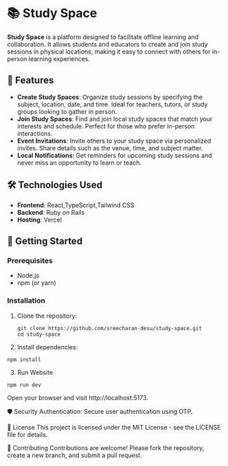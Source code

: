 # 📚 Study Space

**Study Space** is a platform designed to facilitate offline learning and collaboration. It allows students and educators to create and join study sessions in physical locations, making it easy to connect with others for in-person learning experiences.

## 🌟 Features

- **Create Study Spaces**: Organize study sessions by specifying the subject, location, date, and time. Ideal for teachers, tutors, or study groups looking to gather in person.
- **Join Study Spaces**: Find and join local study spaces that match your interests and schedule. Perfect for those who prefer in-person interactions.
- **Event Invitations**: Invite others to your study space via personalized invites. Share details such as the venue, time, and subject matter.
- **Local Notifications**: Get reminders for upcoming study sessions and never miss an opportunity to learn or teach.

## 🛠️ Technologies Used

- **Frontend**: React,TypeScript,Tailwind CSS
- **Backend**: Ruby on Rails
- **Hosting**: Vercel

## 🚀 Getting Started

### Prerequisites

- Node.js
- npm (or yarn)

### Installation

1. Clone the repository:
   ```
   git clone https://github.com/sreecharan-desu/study-space.git
   cd study-space
   ```
2. Install dependencies:
  ```
  npm install
  ```
3. Run Website
  ```
  npm run dev
  ```

Open your browser and visit http://localhost:5173.

🛡️ Security
Authentication: Secure user authentication using OTP.

📄 License
This project is licensed under the MIT License - see the LICENSE file for details.

🤝 Contributing
Contributions are welcome! Please fork the repository, create a new branch, and submit a pull request.
   
